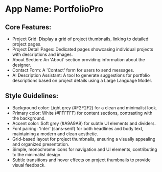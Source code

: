 # **App Name**: PortfolioPro

## Core Features:

- Project Grid: Display a grid of project thumbnails, linking to detailed project pages.
- Project Detail Pages: Dedicated pages showcasing individual projects with descriptions and images.
- About Section: An 'About' section providing information about the designer.
- Contact Form: A 'Contact' form for users to send messages.
- AI Description Assistant: A tool to generate suggestions for portfolio descriptions based on project details using a Large Language Model.

## Style Guidelines:

- Background color: Light grey (#F2F2F2) for a clean and minimalist look.
- Primary color: White (#FFFFFF) for content sections, contrasting with the background.
- Accent color: Soft grey (#A9A9A9) for subtle UI elements and dividers.
- Font pairing: 'Inter' (sans-serif) for both headlines and body text, maintaining a modern and clean aesthetic.
- Grid-based layout for project thumbnails, ensuring a visually appealing and organized presentation.
- Simple, monochrome icons for navigation and UI elements, contributing to the minimalist design.
- Subtle transitions and hover effects on project thumbnails to provide visual feedback.